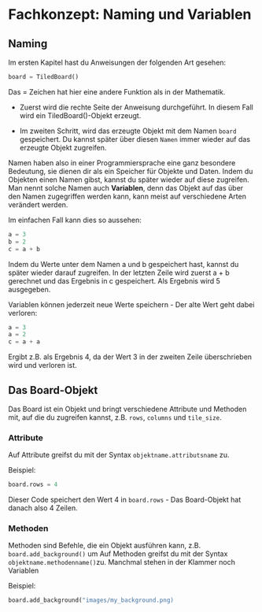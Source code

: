 # Fachkonzept: Naming und Variablen

## Naming
Im ersten Kapitel hast du Anweisungen der folgenden Art gesehen:

```python
board = TiledBoard()
```

Das = Zeichen hat hier eine andere Funktion als in der Mathematik. 

  * Zuerst wird die rechte Seite der Anweisung durchgeführt. In diesem Fall wird ein TiledBoard()-Objekt erzeugt.

  * Im zweiten Schritt, wird das erzeugte Objekt mit dem Namen `board` gespeichert. Du kannst später über diesen `Namen` immer wieder auf das erzeugte Objekt zugreifen.

Namen haben also in einer Programmiersprache eine ganz besondere Bedeutung, sie dienen dir als ein Speicher für Objekte und Daten. Indem du Objekten einen Namen gibst, kannst du später wieder auf diese zugreifen. Man nennt solche Namen auch **Variablen**, denn das Objekt auf das über den Namen zugegriffen werden kann, kann meist auf verschiedene Arten verändert werden.

Im einfachen Fall kann dies so aussehen:

```python
a = 3
b = 2
c = a + b
```

Indem du Werte unter dem Namen a und b gespeichert hast, kannst du später wieder darauf zugreifen. In der letzten Zeile wird zuerst a + b gerechnet und das Ergebnis in c gespeichert. Als Ergebnis wird 5 ausgegeben.

Variablen können jederzeit neue Werte speichern - Der alte Wert geht dabei verloren:

```python
a = 3
a = 2
c = a + a
```

Ergibt z.B. als Ergebnis 4, da der Wert 3 in der zweiten Zeile überschrieben wird und verloren ist.

## Das Board-Objekt

Das Board ist ein Objekt und bringt verschiedene Attribute und Methoden mit, 
auf die du zugreifen kannst, z.B. ``rows``, ``columns`` und ``tile_size``.

### Attribute

Auf Attribute greifst du mit der Syntax ``objektname.attributsname`` zu.

Beispiel: 

```python
board.rows = 4
```

Dieser Code speichert den Wert 4 in ``board.rows`` - Das Board-Objekt hat danach also 4 Zeilen.

### Methoden

Methoden sind Befehle, die ein Objekt ausführen kann, z.B. ``board.add_background()`` um 
Auf Methoden greifst du mit der Syntax  ``objektname.methodenname()``zu. Manchmal stehen in der Klammer noch Variablen

Beispiel:

```python
board.add_background("images/my_background.png)
```


